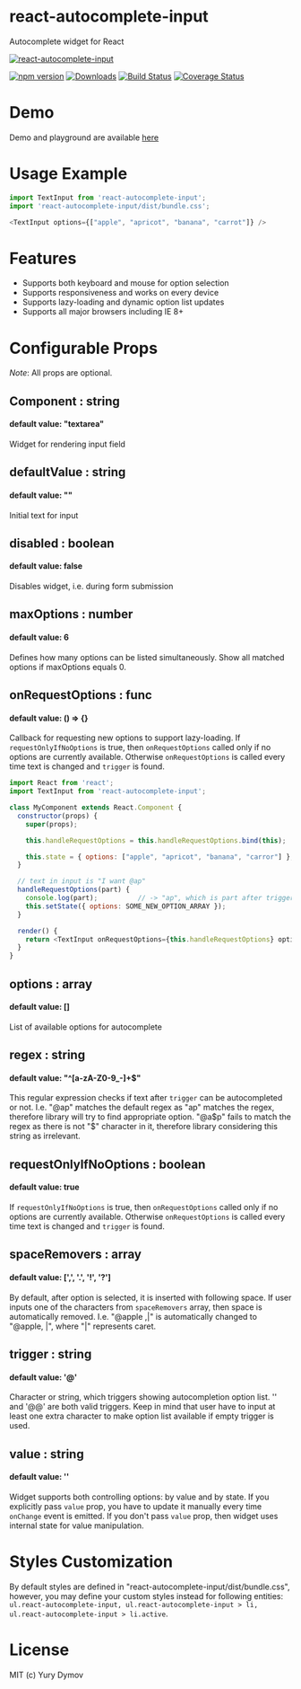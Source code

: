 # react-autocomplete-input
Autocomplete widget for React

[![react-autocomplete-input](https://github.com/yury-dymov/react-autocomplete-input/raw/master/docs/demo.gif)](https://github.com/yury-dymov/react-autocomplete-input)

[![npm version](https://img.shields.io/npm/v/react-autocomplete-input.svg?style=flat)](https://www.npmjs.com/package/react-autocomplete-input)
[![Downloads](http://img.shields.io/npm/dm/react-autocomplete-input.svg?style=flat-square)](https://npmjs.org/package/react-autocomplete-input)
[![Build Status](https://img.shields.io/travis/yury-dymov/react-autocomplete-input/master.svg?style=flat)](https://travis-ci.org/yury-dymov/reareact-autocomplete-input)
[![Coverage Status](https://coveralls.io/repos/github/yury-dymov/react-autocomplete-input/badge.svg?branch=master)](https://coveralls.io/github/yury-dymov/react-autocomplete-input?branch=master)

# Demo
Demo and playground are available [here](https://yury-dymov.github.io/react-autocomplete-input/)

# Usage Example
```JavaScript
import TextInput from 'react-autocomplete-input';
import 'react-autocomplete-input/dist/bundle.css';

<TextInput options={["apple", "apricot", "banana", "carrot"]} />
```

# Features
* Supports both keyboard and mouse for option selection
* Supports responsiveness and works on every device
* Supports lazy-loading and dynamic option list updates
* Supports all major browsers including IE 8+

# Configurable Props
*Note*: All props are optional.

## Component : string
#### default value: "textarea"
Widget for rendering input field

## defaultValue : string
#### default value: ""
Initial text for input

## disabled : boolean
#### default value: false
Disables widget, i.e. during form submission

## maxOptions : number
#### default value: 6
Defines how many options can be listed simultaneously. Show all matched options if maxOptions equals 0.

## onRequestOptions : func
#### default value: () => {}
Callback for requesting new options to support lazy-loading. If `requestOnlyIfNoOptions` is true, then `onRequestOptions` called only if no options are currently available. Otherwise `onRequestOptions` is called every time text is changed and `trigger` is found.

```JavaScript
import React from 'react';
import TextInput from 'react-autocomplete-input';

class MyComponent extends React.Component {
  constructor(props) {
    super(props);

    this.handleRequestOptions = this.handleRequestOptions.bind(this);

    this.state = { options: ["apple", "apricot", "banana", "carror"] };
  }

  // text in input is "I want @ap"
  handleRequestOptions(part) {
    console.log(part);          // -> "ap", which is part after trigger "@"
    this.setState({ options: SOME_NEW_OPTION_ARRAY });
  }

  render() {
    return <TextInput onRequestOptions={this.handleRequestOptions} options={this.state.options} />;
  }
}
```

## options : array
#### default value: []
List of available options for autocomplete

## regex : string
#### default value: "^[a-zA-Z0-9_\-]+$"
This regular expression checks if text after `trigger` can be autocompleted or not. I.e. "@ap" matches the default regex as "ap" matches the regex, therefore library will try to find appropriate option. "@a$p" fails to match the regex as there is not "$" character in it, therefore library considering this string as irrelevant.

## requestOnlyIfNoOptions : boolean
#### default value: true
If `requestOnlyIfNoOptions` is true, then `onRequestOptions` called only if no options are currently available. Otherwise `onRequestOptions` is called every time text is changed and `trigger` is found.

## spaceRemovers : array
#### default value: [',', '.', '!', '?']
By default, after option is selected, it is inserted with following space. If user inputs one of the characters from `spaceRemovers` array, then space is automatically removed. I.e. "@apple ,|" is automatically changed to "@apple, |", where "|" represents caret.

## trigger : string
#### default value: '@'
Character or string, which triggers showing autocompletion option list. '' and '@@' are both valid triggers. Keep in mind that user have to input at least one extra character to make option list available if empty trigger is used.

## value : string
#### default value: ''
Widget supports both controlling options: by value and by state. If you explicitly pass `value` prop, you have to update it manually every time `onChange` event is emitted. If you don't pass `value` prop, then widget uses internal state for value manipulation.

# Styles Customization
By default styles are defined in "react-autocomplete-input/dist/bundle.css", however, you may define your custom styles instead for following entities: `ul.react-autocomplete-input, ul.react-autocomplete-input > li, ul.react-autocomplete-input > li.active`.

# License
MIT (c) Yury Dymov
